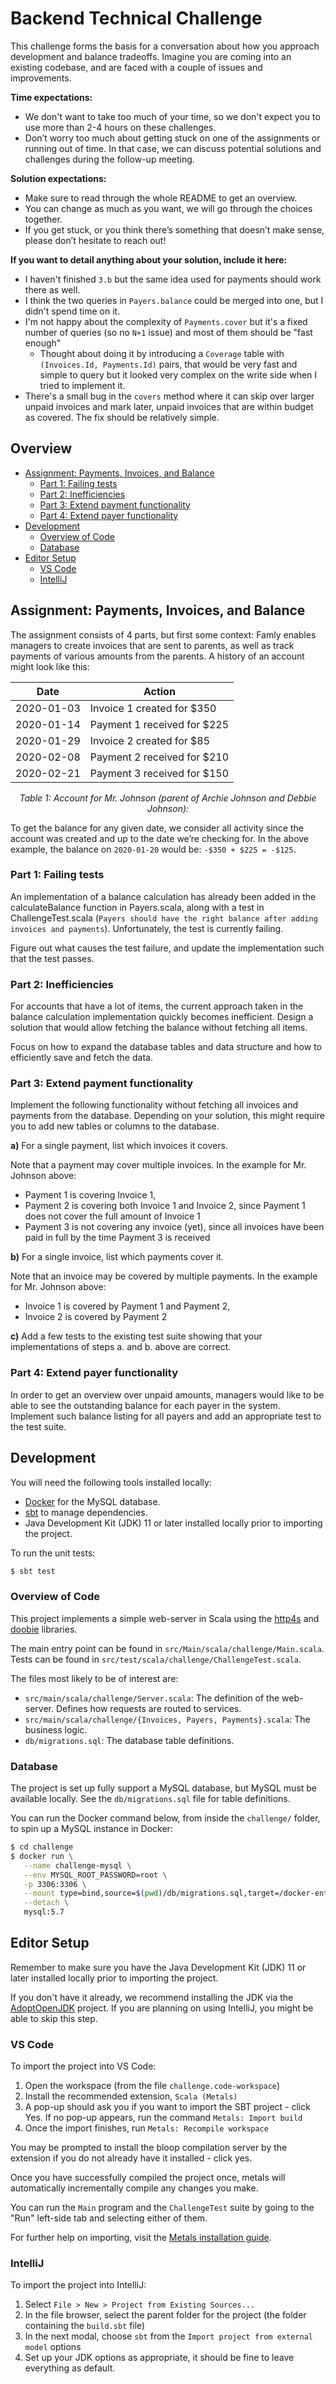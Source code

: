 # Backend Technical Challenge

This challenge forms the basis for a conversation about how you approach development and balance tradeoffs. Imagine you are coming into an existing codebase, and are faced with a couple of issues and improvements.

**Time expectations:**

- We don't want to take too much of your time, so we don't expect you to use more than 2-4 hours on these challenges.
- Don’t worry too much about getting stuck on one of the assignments or running out of time. In that case, we can discuss potential solutions and challenges during the follow-up meeting.

**Solution expectations:**

- Make sure to read through the whole README to get an overview.
- You can change as much as you want, we will go through the choices together.
- If you get stuck, or you think there’s something that doesn’t make sense, please don’t hesitate to reach out!


**If you want to detail anything about your solution, include it here:**
<!-- START of your notes on the solution -->
- I haven't finished `3.b` but the same idea used for payments should work there as well.
- I think the two queries in `Payers.balance` could be merged into one, but I didn't spend time on it.
- I'm not happy about the complexity of `Payments.cover` but it's a fixed number of queries (so no `N+1` issue) and most of them should be "fast enough"
    - Thought about doing it by introducing a `Coverage` table with `(Invoices.Id, Payments.Id)` pairs, that would be very fast and simple to query
      but it looked very complex on the write side when I tried to implement it.
- There's a small bug in the `covers` method where it can skip over larger unpaid invoices and mark later, unpaid invoices that are within budget as covered.
  The fix should be relatively simple.

<!-- END of Notes -->

## Overview
- [Assignment: Payments, Invoices, and Balance](#assignment-payments-invoices-and-balance)
  - [Part 1: Failing tests](#part-1-failing-tests)
  - [Part 2: Inefficiencies](#part-2-inefficiencies)
  - [Part 3: Extend payment functionality](#part-3-extend-payment-functionality)
  - [Part 4: Extend payer functionality](#part-4-extend-payer-functionality)
- [Development](#development)
  - [Overview of Code](#overview-of-code)
  - [Database](#database)
- [Editor Setup](#editor-setup)
  - [VS Code](#vs-code)
  - [IntelliJ](#intellij)

## Assignment: Payments, Invoices, and Balance

The assignment consists of 4 parts, but first some context: Famly enables managers to create invoices that are sent to parents, as well as track payments of various amounts from the parents. A history of an account might look like this:


| **Date**   | **Action**                  |
|------------|-----------------------------|
| 2020-01-03 | Invoice 1 created for $350  |
| 2020-01-14 | Payment 1 received for $225 |
| 2020-01-29 | Invoice 2 created for $85   |
| 2020-02-08 | Payment 2 received for $210 |
| 2020-02-21 | Payment 3 received for $150 |


<p align="center">
    <i>Table 1: Account for Mr. Johnson (parent of Archie Johnson and Debbie Johnson):</i>
</p>

To get the balance for any given date, we consider all activity since the account was created and up to the date we’re checking for. In the above example, the balance on `2020-01-20` would be: `-$350 + $225 = -$125`.

### Part 1: Failing tests

An implementation of a balance calculation has already been added in the calculateBalance function in Payers.scala, along with a test in ChallengeTest.scala (`Payers should have the right balance after adding invoices and payments`). Unfortunately, the test is currently failing.

Figure out what causes the test failure, and update the implementation such that the test passes.

### Part 2: Inefficiencies

For accounts that have a lot of items, the current approach taken in the balance calculation implementation quickly becomes inefficient. Design a solution that would allow fetching the balance without fetching all items.

Focus on how to expand the database tables and data structure and how to efficiently save and fetch the data.

### Part 3: Extend payment functionality

Implement the following functionality without fetching all invoices and payments from the database. Depending on your solution, this might require you to add new tables or columns to the database.

**a)** For a single payment, list which invoices it covers.

Note that a payment may cover multiple invoices. In the example for Mr. Johnson above:

- Payment 1 is covering Invoice 1,
- Payment 2 is covering both Invoice 1 and Invoice 2, since Payment 1 does not cover the full amount of Invoice 1
- Payment 3 is not covering any invoice (yet), since all invoices have been paid in full by the time Payment 3 is received

**b)** For a single invoice, list which payments cover it.

Note that an invoice may be covered by multiple payments. In the example for Mr. Johnson above:

- Invoice 1 is covered by Payment 1 and Payment 2,
- Invoice 2 is covered by Payment 2

**c)** Add a few tests to the existing test suite showing that your implementations of steps a. and b. above are correct.

### Part 4: Extend payer functionality

In order to get an overview over unpaid amounts, managers would like to be able to see the outstanding balance for each payer in the system. Implement such balance listing for all payers and add an appropriate test to the test suite.

## Development

You will need the following tools installed locally:

- [Docker](https://www.docker.com/products/docker-desktop) for the MySQL database.
- [sbt](https://www.scala-sbt.org) to manage dependencies.
- Java Development Kit (JDK) 11 or later installed locally prior to importing the project.

To run the unit tests:

```bash
$ sbt test
```

### Overview of Code

This project implements a simple web-server in Scala using the [http4s](https://http4s.org/) and [doobie](https://tpolecat.github.io/doobie/) libraries.

The main entry point can be found in `src/Main/scala/challenge/Main.scala`.
Tests can be found in `src/test/scala/challenge/ChallengeTest.scala`.

The files most likely to be of interest are:
- `src/main/scala/challenge/Server.scala`: The definition of the web-server. Defines how requests are routed to services.
- `src/main/scala/challenge/{Invoices, Payers, Payments}.scala`: The business logic.
- `db/migrations.sql`: The database table definitions.

### Database

The project is set up fully support a MySQL database, but MySQL must be available locally. See the `db/migrations.sql` file for table definitions.

You can run the Docker command below, from inside the `challenge/` folder, to spin up a MySQL instance in Docker:

```bash
$ cd challenge
$ docker run \
   --name challenge-mysql \
   --env MYSQL_ROOT_PASSWORD=root \
   -p 3306:3306 \
   --mount type=bind,source=$(pwd)/db/migrations.sql,target=/docker-entrypoint-initdb.d/migrations.sql \
   --detach \
   mysql:5.7
```

## Editor Setup

Remember to make sure you have the Java Development Kit (JDK) 11 or later installed locally prior to importing the project.

If you don't have it already, we recommend installing the JDK via the [AdoptOpenJDK](https://adoptopenjdk.net/) project. If you are planning on using IntelliJ, you might be able to skip this step.

### VS Code

To import the project into VS Code:

1. Open the workspace (from the file `challenge.code-workspace`)
2. Install the recommended extension, `Scala (Metals)`
3. A pop-up should ask you if you want to import the SBT project - click Yes.
   If no pop-up appears, run the command `Metals: Import build`
4. Once the import finishes, run `Metals: Recompile workspace`

You may be prompted to install the bloop compilation server by the extension if
you do not already have it installed - click yes.

Once you have successfully compiled the project once, metals will automatically
incrementally compile any changes you make.

You can run the `Main` program and the `ChallengeTest` suite by going to the
"Run" left-side tab and selecting either of them.

For further help on importing, visit the [Metals installation guide](https://scalameta.org/metals/docs/editors/vscode.html#installation).

### IntelliJ

To import the project into IntelliJ:

1. Select `File > New > Project from Existing Sources...`
2. In the file browser, select the parent folder for the project (the folder containing the `build.sbt` file)
3. In the next modal, choose `sbt` from the `Import project from external model` options
4. Set up your JDK options as appropriate, it should be fine to leave everything as default.
